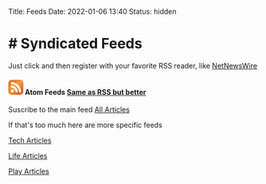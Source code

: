 Title: Feeds
Date: 2022-01-06 13:40
Status: hidden

# # Syndicated Feeds

Just click and then register with your favorite RSS reader, like [NetNewsWire](https://netnewswire.com)



#### <img src="../images/256px-Feed-icon.svg.png" alt="atom logo" title="atom logo" width="30"/> Atom Feeds [Same as RSS but better](https://en.wikipedia.org/wiki/Atom_%28Web_standard%29)

Suscribe to the main feed
[All Articles](https://64zbit.com/feeds/all.atom.xml)

If that's too much here are more specific feeds

[Tech Articles](https://64zbit.com/feeds/tech.atom.xml)

[Life Articles](https://64zbit.com/feeds/life.atom.xml)

[Play Articles](https://64zbit.com/feeds/play.atom.xml)



